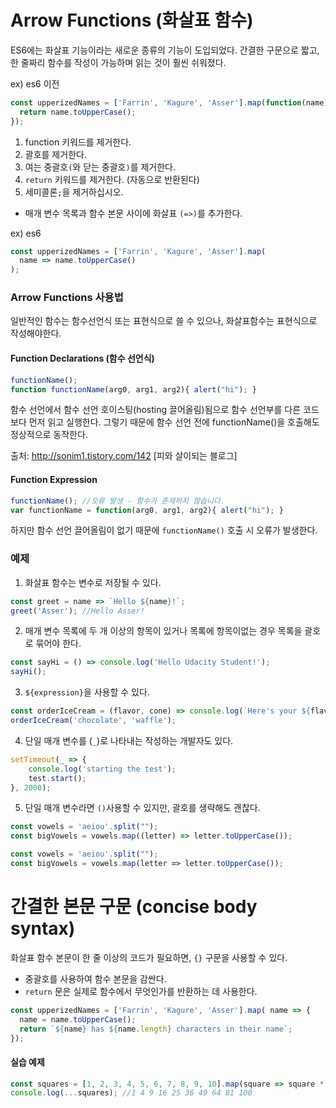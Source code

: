 # Arrow Functions (화살표 함수)
ES6에는 화살표 기능이라는 새로운 종류의 기능이 도입되었다. 간결한 구문으로 짧고, 한 줄짜리 함수를 작성이 가능하며 읽는 것이 훨씬 쉬워졌다.

ex) es6 이전
```javascript
const upperizedNames = ['Farrin', 'Kagure', 'Asser'].map(function(name) { 
  return name.toUpperCase();
});
```

1. function 키워드를 제거한다.
2. 괄호를 제거한다.
3. 여는 중괄호`(`와 닫는 중괄호`)`를 제거한다.
4. `return` 키워드를 제거한다. (자동으로 반환된다)
5. 세미콜론`;`을 제거하십시오.
* 매개 변수 목록과 함수 본문 사이에 화살표 `(=>)`를 추가한다.

ex) es6
```javascript
const upperizedNames = ['Farrin', 'Kagure', 'Asser'].map(
  name => name.toUpperCase()
);
```

### Arrow Functions 사용법
일반적인 함수는 함수선언식 또는 표현식으로 쓸 수 있으나, 화살표함수는 표현식으로 작성해야한다.

#### Function Declarations (함수 선언식)
```javascript
functionName();
function functionName(arg0, arg1, arg2){ alert("hi"); }
```
함수 선언에서 함수 선언 호이스팅(hosting 끌어올림)됨으로 함수 선언부를 다른 코드보다 먼저 읽고 실행한다.
그렇기 때문에 함수 선언 전에 functionName()을 호출해도 정상적으로 동작한다.

출처: http://sonim1.tistory.com/142 [피와 살이되는 블로그]

#### Function Expression
```javascript
functionName(); //오류 발생 - 함수가 존재하지 않습니다.
var functionName = function(arg0, arg1, arg2){ alert("hi"); }
```
하지만 함수 선언 끌어올림이 없기 때문에 `functionName()` 호출 시 오류가 발생한다.

### 예제

1. 화살표 함수는 변수로 저장될 수 있다. 

```javascript
const greet = name => `Hello ${name}!`;
greet('Asser'); //Hello Asser!

```

2. 매개 변수 목록에 두 개 이상의 항목이 있거나 목록에 항목이없는 경우 목록을 괄호로 묶어야 한다.

```javascript
const sayHi = () => console.log('Hello Udacity Student!');
sayHi();
```

3. `${expression}`을 사용할 수 있다.

```javascript
const orderIceCream = (flavor, cone) => console.log(`Here's your ${flavor} ice cream in a ${cone} cone.`);
orderIceCream('chocolate', 'waffle');
```

4. 단일 매개 변수를 (`_`)로 나타내는 작성하는 개발자도 있다.

```javascript
setTimeout(_ => {
    console.log('starting the test');
    test.start();
}, 2000);
```

5. 단일 매개 변수라면 `()`사용할 수 있지만, 괄호를 생략해도 괜찮다.

```javascript
const vowels = 'aeiou'.split("");
const bigVowels = vowels.map((letter) => letter.toUpperCase());
```

```javascript
const vowels = 'aeiou'.split("");
const bigVowels = vowels.map(letter => letter.toUpperCase());
```

# 간결한 본문 구문 (concise body syntax)
화살표 함수 본문이 한 줄 이상의 코드가 필요하면, `{}` 구문을 사용할 수 있다.

* 중괄호를 사용하여 함수 본문을 감싼다.
* `return` 문은 실제로 함수에서 무엇인가를 반환하는 데 사용한다.

```javascript
const upperizedNames = ['Farrin', 'Kagure', 'Asser'].map( name => {
  name = name.toUpperCase();
  return `${name} has ${name.length} characters in their name`;
});
``` 

#### 실습 예제
```javascript
const squares = [1, 2, 3, 4, 5, 6, 7, 8, 9, 10].map(square => square * square);
console.log(...squares); //1 4 9 16 25 36 49 64 81 100
```